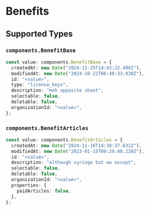 # Benefits


## Supported Types

### `components.BenefitBase`

```typescript
const value: components.BenefitBase = {
  createdAt: new Date("2024-11-25T14:43:22.496Z"),
  modifiedAt: new Date("2024-10-21T06:40:33.930Z"),
  id: "<value>",
  type: "license_keys",
  description: "meh opposite shoot",
  selectable: false,
  deletable: false,
  organizationId: "<value>",
};
```

### `components.BenefitArticles`

```typescript
const value: components.BenefitArticles = {
  createdAt: new Date("2024-11-16T14:38:37.631Z"),
  modifiedAt: new Date("2023-01-15T09:29:40.220Z"),
  id: "<value>",
  description: "although syringe but ew except",
  selectable: false,
  deletable: false,
  organizationId: "<value>",
  properties: {
    paidArticles: false,
  },
};
```

